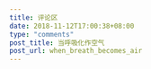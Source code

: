 ```yaml
---
title: 评论区
date: 2018-11-12T17:00:38+08:00
type: "comments"
post_title: 当呼吸化作空气
post_url: when_breath_becomes_air
---
```



